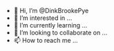 - 👋 Hi, I’m @DinkBrookePye
- 👀 I’m interested in ...
- 🌱 I’m currently learning ...
- 💞️ I’m looking to collaborate on ...
- 📫 How to reach me ...

<!---
DinkBrookePye/DinkBrookePye is a ✨ special ✨ repository because its `README.md` (this file) appears on your GitHub profile.
You can click the Preview link to take a look at your changes.
--->
